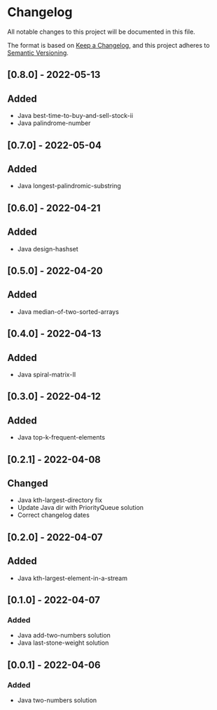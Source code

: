 # Changelog
All notable changes to this project will be documented in this file.

The format is based on [Keep a Changelog](https://keepachangelog.com/en/1.0.0/),
and this project adheres to [Semantic Versioning](https://semver.org/spec/v2.0.0.html).

## [0.8.0] - 2022-05-13
## Added
- Java best-time-to-buy-and-sell-stock-ii
- Java palindrome-number

## [0.7.0] - 2022-05-04
## Added
- Java longest-palindromic-substring

## [0.6.0] - 2022-04-21
## Added
- Java design-hashset

## [0.5.0] - 2022-04-20
## Added
- Java median-of-two-sorted-arrays

## [0.4.0] - 2022-04-13
## Added
- Java spiral-matrix-II

## [0.3.0] - 2022-04-12
## Added
- Java top-k-frequent-elements

## [0.2.1] - 2022-04-08
## Changed
- Java kth-largest-directory fix
- Update Java dir with PriorityQueue solution
- Correct changelog dates

## [0.2.0] - 2022-04-07
## Added
- Java kth-largest-element-in-a-stream

## [0.1.0] - 2022-04-07
### Added
- Java add-two-numbers solution
- Java last-stone-weight solution


## [0.0.1] - 2022-04-06
### Added
- Java two-numbers solution



